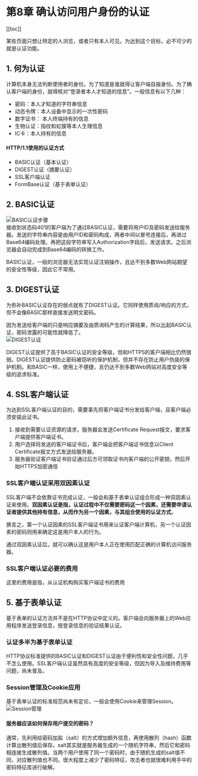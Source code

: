 # 第8章 确认访问用户身份的认证

[[toc]]

某些页面只想让特定的人浏览，或者只有本人可见。为达到这个目标，必不可少的就是认证功能。

## 1. 何为认证
计算机本身无法判断使用者的身份。为了知道是谁就得让客户端自报身份。为了确认客户端的身份，就得核对“登录者本人才知道的信息”。一般信息有以下几种：    
- 密码：本人才知道的字符串信息
- 动态令牌：本人设备中显示的一次性密码
- 数字证书： 本人终端持有的信息
- 生物认证：指纹和虹膜等本人生理信息
- IC卡：本人持有的信息

#### HTTP/1.1使用的认证方式
- BASIC认证（基本认证）
- DIGEST认证（摘要认证）
- SSL客户端认证
- FormBase认证（基于表单认证）

## 2. BASIC认证
![BASIC认证步骤](/Blog/images/HTTP图解/8BASIC认证步骤.png)   
接收到状态码401的客户端为了通过BASIC认证，需要将用户ID及密码发送给服务器。发送的字符串内容是由用户ID和密码构成，两者中间以冒号连接后，再进过Base64编码处理。再把这段字符串写入Authorization字段后，发送请求。之后浏览器会自动完成到Base64编码的转换工作。

BASIC认证，一般的浏览器无法实现认证注销操作，且达不到多数Web网站期望的安全性等级，因此它不常用。

## 3. DIGEST认证
为弥补BASIC认证存在的弱点就有了DIGEST认证。它同样使用质询/响应的方式，但不会像BASIC那样直接发送明文密码。

因为发送给客户端的只是响应摘要及由质询码产生的计算结果，所以比起BASIC认证，密码泄露的可能性就降低了。   
![DIGEST认证](/Blog/images/HTTP图解/8DIGEST认证.png)  

DIGEST认证提供了高于BASIC认证的安全等级，但和HTTPS的客户端相比仍然很弱。DIGEST认证提供防止密码被窃听的保护机制，但并不存在防止用户伪装的保护机制。和BASIC一样，使用上不便捷，且仍达不到多数Web网站对高度安全等级的追求标准。 

## 4. SSL客户端认证
为达到SSL客户端认证的目的，需要事先将客户端证书分发给客户端，且客户端必须安装此证书。

1. 接收到需要认证资源的请求，服务器会发送Certificate Request报文，要求客户端提供客户端证书。
2. 用户选择将发送的客户端证书后，客户端会把客户端证书信息以Client Certificate报文方式发送给服务器。
3. 服务器验证客户端证书验证通过后方可领取证书内客户端的公开密钥，然后开始HTTPS加密通信

### SSL客户端认证采用双因素认证
SSL客户端不会依靠证书完成认证，一般会和基于表单认证组合形成一种双因素认证来使用。**双因素认证是指，认证过程中不仅需要密码这一个因素，还需要申请认证者提供其他持有信息，从而作为另一个因素，与其组合使用的认证方式**。

换言之，第一个认证因素的SSL客户端证书用来认证客户端计算机，另一个认证因素的密码则用来确定这是用户本人的行为。

通过双因素认证后，就可以确认这是用户本人正在使用匹配正确的计算机访问服务器。

### SSL客户端认证必要的费用
这里的费用是指，从认证机构购买客户端证书的费用

## 5. 基于表单认证
基于表单的认证方法并不是在HTTP协议中定义的。客户端会向服务器上的Web应用程序发送登录信息，按登录信息的验证结果认证。

### 认证多半为基于表单认证
HTTP协议标准提供的BASIC认证和DIGEST认证由于便利性和安全性问题，几乎不怎么使用。SSL客户端认证虽然具有高度的安全等级，但因为导入及维持费用等问题，尚未普及。

### Session管理及Cookie应用
基于表单认证的标准规范尚未有定论，一般会使用Cookie来管理Session。   
![Session管理](/Blog/images/HTTP图解/8Session管理.png)   

#### 服务器应该如何保存用户提交的密码？
通常，先利用给密码加盐（salt）的方式增加额外信息，再使用散列（hash）函数计算出散列值后保存。salt其实就是服务器生成的一个随机字符串，然后它和密码相连接生成散列值。当两个用户使用了同一个密码时，由于随机生成的salt值不同，对应散列值也不同。很大程度上减少了密码特征，攻击者也就很难利用手中的密码特征库进行破解。
